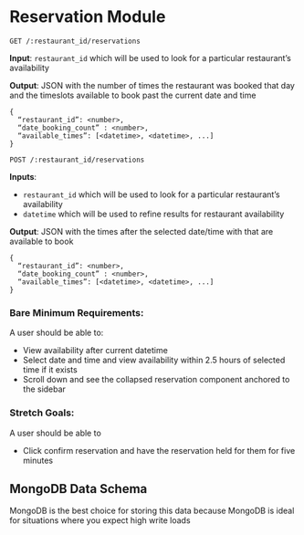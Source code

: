 # Reservation Module

`GET /:restaurant_id/reservations`

**Input**: `restaurant_id` which will be used to look for a particular restaurant’s availability

**Output**: JSON with the number of times the restaurant was booked that day and the timeslots available to book past the current date and time

```
{
  “restaurant_id”: <number>,
  “date_booking_count” : <number>,
  “available_times”: [<datetime>, <datetime>, ...]
}
```
`POST /:restaurant_id/reservations`

**Inputs**: 
- `restaurant_id` which will be used to look for a particular restaurant’s availability
- `datetime` which will be used to refine results for restaurant availability

**Output**: JSON with the times after the selected date/time with that are available to book
```
{
  “restaurant_id”: <number>,
  “date_booking_count” : <number>,
  “available_times”: [<datetime>, <datetime>, ...]
}
```
### Bare Minimum Requirements: 

A user should be able to:
- View availability after current datetime
- Select date and time and view availability within 2.5 hours of selected time if it exists
- Scroll down and see the collapsed reservation component anchored to the sidebar

### Stretch Goals:

A user should be able to
- Click confirm reservation and have the reservation held for them for five minutes

## MongoDB Data Schema
MongoDB is the best choice for storing this data because  MongoDB is ideal for situations where you expect high write loads
